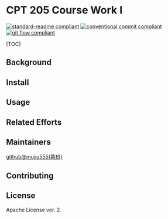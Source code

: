 # CPT 205 Course Work I

[![standard-readme compliant](https://img.shields.io/badge/readme%20style-standard-brightgreen.svg?style=flat-square)](https://github.com/RichardLitt/standard-readme)
[![conventional commit compliant](https://img.shields.io/badge/git%20commit-conventional%20commit-brightgreen.svg?style=flat-square)](https://www.conventionalcommits.org/en/v1.0.0/#specification)
[![git flow compliant](https://img.shields.io/badge/branch-git%20flow-brightgreen.svg?style=flat-square)](./doc/README.gitflow.mdmd)

[TOC]

## Background

## Install

## Usage

## Related Efforts

## Maintainers

[github@mujiu555(暮玖)](https://github.com/mujiu555)

## Contributing

## License

Apache License ver. 2.
